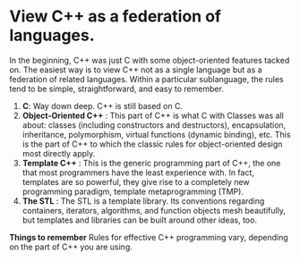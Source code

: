# View C++ as a federation of languages. 

In the beginning, C++ was just C with some object-oriented features tacked on. The easiest way is to view C++ not as a single language but as a federation of related languages. Within a particular sublanguage, the rules tend to be simple, straightforward, and easy to remember.
1. **C**: Way down deep. C++ is still based on C. 
2. **Object-Oriented C++** : This part of C++ is what C with Classes was all about: classes (including constructors and destructors), encapsulation, inheritance, polymorphism, virtual functions (dynamic binding), etc. This is the part of C++ to which the classic rules for object-oriented design most directly apply.
3. **Template C++** : This is the generic programming part of C++, the one that most programmers have the least experience with. In fact, templates are so powerful, they give rise to a completely new programming paradigm, template metaprogramming (TMP).
4. **The STL** : The STL is a template library. Its conventions regarding containers, iterators, algorithms, and function objects mesh beautifully, but templates and libraries can be built around other ideas, too.

**Things to remember**
Rules for effective C++ programming vary, depending on the part of C++ you are using. 

